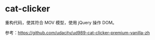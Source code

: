 cat-clicker
===========

重构代码，使其符合 MOV 模型，使用 jQuery 操作 DOM。

参考：https://github.com/udacity/ud989-cat-clicker-premium-vanilla-zh
